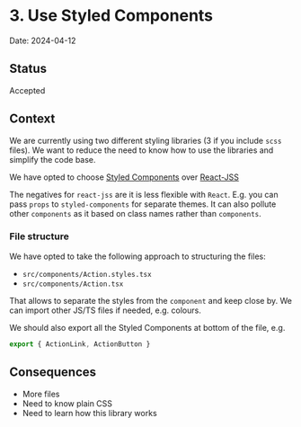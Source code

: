 # 3. Use Styled Components

Date: 2024-04-12

## Status

Accepted

## Context

We are currently using two different styling libraries (3 if you include `scss` files). We want to reduce the need to
know how to use the libraries and simplify the code base.

We have opted to choose [Styled Components](https://styled-components.com/) over
[React-JSS](https://cssinjs.org/react-jss/?v=v10.10.0)

The negatives for `react-jss` are it is less flexible with `React`. E.g. you can pass `props` to `styled-components`
for separate themes. It can also pollute other `components` as it based on class names rather than `components`.

### File structure

We have opted to take the following approach to structuring the files:

- `src/components/Action.styles.tsx`
- `src/components/Action.tsx`

That allows to separate the styles from the `component` and keep close by. We can import other JS/TS files if needed,
e.g. colours.

We should also export all the Styled Components at bottom of the file, e.g.

```TypeScript
export { ActionLink, ActionButton }
```

## Consequences

- More files
- Need to know plain CSS
- Need to learn how this library works
